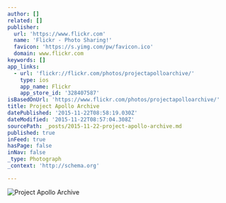 ```yaml
---
author: []
related: []
publisher:
  url: 'https://www.flickr.com'
  name: 'Flickr - Photo Sharing!'
  favicon: 'https://s.yimg.com/pw/favicon.ico'
  domain: www.flickr.com
keywords: []
app_links:
  - url: 'flickr://flickr.com/photos/projectapolloarchive/'
    type: ios
    app_name: Flickr
    app_store_id: '328407587'
isBasedOnUrl: 'https://www.flickr.com/photos/projectapolloarchive/'
title: Project Apollo Archive
datePublished: '2015-11-22T08:58:19.030Z'
dateModified: '2015-11-22T08:57:04.308Z'
sourcePath: _posts/2015-11-22-project-apollo-archive.md
published: true
inFeed: true
hasPage: false
inNav: false
_type: Photograph
_context: 'http://schema.org'

---
```

![Project Apollo Archive](https://c2.staticflickr.com/6/5706/22304920636_61613caca9_k.jpg)
